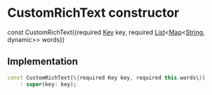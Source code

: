


# CustomRichText constructor






const
CustomRichText(\{required [Key](https:api.flutter.dev/flutter/foundation/Key-class.html) key, required [List](https:api.flutter.dev/flutter/dart-core/List-class.html)&lt;[Map](https:api.flutter.dev/flutter/dart-core/Map-class.html)&lt;[String](https:api.flutter.dev/flutter/dart-core/String-class.html), dynamic\>\> words\})





## Implementation

```dart
const CustomRichText(\{required Key key, required this.words\})
    : super(key: key);
```







